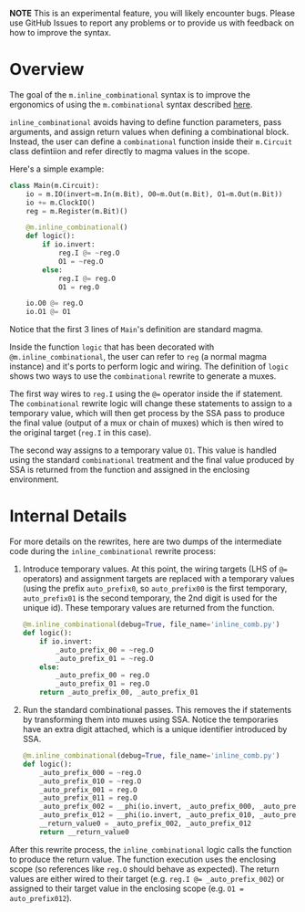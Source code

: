 **NOTE** This is an experimental feature, you will likely encounter bugs.
Please use GitHub Issues to report any problems or to provide us with feedback
on how to improve the syntax.

# Overview
The goal of the `m.inline_combinational` syntax is to improve the ergonomics of
using the `m.combinational` syntax described [here](./circuit_definitions.md).

`inline_combinational` avoids having to define function parameters, pass
arguments, and assign return values when defining a combinational block.  Instead,
the user can define a `combinational` function inside their `m.Circuit` class
defintiion and refer directly to magma values in the scope.  

Here's a simple example:

```python
class Main(m.Circuit):
    io = m.IO(invert=m.In(m.Bit), O0=m.Out(m.Bit), O1=m.Out(m.Bit))
    io += m.ClockIO()
    reg = m.Register(m.Bit)()

    @m.inline_combinational()
    def logic():
        if io.invert:
            reg.I @= ~reg.O
            O1 = ~reg.O
        else:
            reg.I @= reg.O
            O1 = reg.O

    io.O0 @= reg.O
    io.O1 @= O1
```

Notice that the first 3 lines of `Main`'s definition are standard magma.

Inside the function `logic` that has been decorated with
`@m.inline_combinational`, the user can refer to `reg` (a normal magma
instance) and it's ports to perform logic and wiring.  The definition of
`logic` shows two ways to use the `combinational` rewrite to generate a muxes.

The first way wires to `reg.I` using the `@=` operator inside the if statement.
The `combinational` rewrite logic will change these statements to assign to a
temporary value, which will then get process by the SSA pass to produce the
final value (output of a mux or chain of muxes) which is then wired to the
original target (`reg.I` in this case).

The second way assigns to a temporary value `O1`.  This value is handled using
the standard `combinational` treatment and the final value produced by SSA is
returned from the function and assigned in the enclosing environment.

# Internal Details
For more details on the rewrites, here are two dumps of the intermediate code
during the `inline_combinational` rewrite process:
1. Introduce temporary values.  At this point, the wiring targets (LHS of `@=`
   operators) and assignment targets are replaced with a temporary values
   (using the prefix `auto_prefix0`, so `auto_prefix00` is the first temporary,
   `auto_prefix01` is the second temporary, the 2nd digit is used for the
   unique id). These temporary values are returned from the function.
   ```python
   @m.inline_combinational(debug=True, file_name='inline_comb.py')
   def logic():
       if io.invert:
           _auto_prefix_00 = ~reg.O
           _auto_prefix_01 = ~reg.O
       else:
           _auto_prefix_00 = reg.O
           _auto_prefix_01 = reg.O
       return _auto_prefix_00, _auto_prefix_01
   ```
2. Run the standard combinational passes.  This removes the if statements by
   transforming them into muxes using SSA.  Notice the temporaries have an
   extra digit attached, which is a unique identifier introduced by SSA.
   ```python
   @m.inline_combinational(debug=True, file_name='inline_comb.py')
   def logic():
       _auto_prefix_000 = ~reg.O
       _auto_prefix_010 = ~reg.O
       _auto_prefix_001 = reg.O
       _auto_prefix_011 = reg.O
       _auto_prefix_002 = __phi(io.invert, _auto_prefix_000, _auto_prefix_001)
       _auto_prefix_012 = __phi(io.invert, _auto_prefix_010, _auto_prefix_011)
       __return_value0 = _auto_prefix_002, _auto_prefix_012
       return __return_value0
   ```

After this rewrite process, the `inline_combinational` logic calls the function
to produce the return value.  The function execution uses the enclosing scope
(so references like `reg.O` should behave as expected).  The return values are
either wired to their target (e.g. `reg.I @= _auto_prefix_002`) or assigned to
their target value in the enclosing scope (e.g. `O1 = auto_prefix012`).
